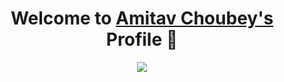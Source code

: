 <p align="center">
  <h1 align="center">Welcome to <a href="https://github.com/AChoubey-Git">Amitav Choubey's</a> Profile 👋</h1>
</p>
<p align="center">
  <a align="center" href="https://github.com/DenverCoder1/readme-typing-svg"><img src="https://readme-typing-svg.herokuapp.com?&font=IBM+Plex+Sans&color=F72EE2&size=25&lines=Welcome+to+my+GitHub+Profile!;I'm+a+NodeJs+backend+developer;I'm+a+competitive+programmer;I+build+projects" /></a>
</p>

